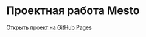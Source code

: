 # Проектная работа Mesto

[Открыть проект на GitHub Pages](https://cptntotoro.github.io/mesto-project-ff/)